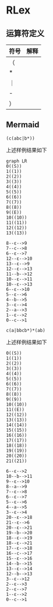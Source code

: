 # RLex

## 运算符定义

| 符号 | 解释 |
| ---- | ---- |
| （   |      |
| *    |      |
| ｜   |      |
| -   |      |
| ）   |      |

## Mermaid

```regex
(c(abc|b*))
```

上述样例结果如下

```mermaid
graph LR
0((S))
1((1))
2((2))
3((3))
4((4))
5((5))
6((6))
7((7))
8((8))
9((E))
10((10))
11((11))
12((12))
13((13))

8--ε-->9
7--c-->8
6--ε-->7
12--ε-->10
13--ε-->9
12--ε-->13
11--b-->12
10--ε-->11
10--ε-->13
6--ε-->10
5--ε-->6
4--b-->5
3--ε-->4
2--a-->3
1--ε-->2
0--c-->1
```


```regex
c(a|bbcb*)*(ab)
```

上述样例结果如下

```mermaid
0((S))
1((1))
2((2))
3((3))
4((4))
5((5))
6((6))
7((7))
8((8))
9((9))
10((10))
11((E))
12((12))
13((13))
14((14))
15((15))
16((16))
17((17))
18((18))
19((19))
20((20))
21((21))

6--ε-->2
10--b-->11
9--ε-->10
8--a-->9
7--ε-->8
6--ε-->7
5--ε-->6
4--a-->5
3--ε-->4
20--ε-->18
21--ε-->6
20--ε-->21
19--b-->20
18--ε-->19
18--ε-->21
17--ε-->18
16--c-->17
15--ε-->16
14--b-->15
13--ε-->14
12--b-->13
3--ε-->12
2--ε-->3
2--ε-->7
1--ε-->2
0--c-->1
```

